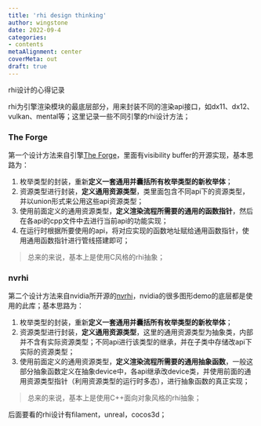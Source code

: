 ```yaml
---
title: 'rhi design thinking'
author: wingstone
date: 2022-09-4
categories:
- contents
metaAlignment: center
coverMeta: out
draft: true
---
```


rhi设计的心得记录

<!--more-->

rhi为引擎渲染模块的最底层部分，用来封装不同的渲染api接口，如dx11、dx12、vulkan、mental等；这里记录一些不同引擎的rhi设计方法；

### The Forge
第一个设计方法来自引擎[The Forge](https://github.com/ConfettiFX/The-Forge)，里面有visibility buffer的开源实现，基本思路为：

1. 枚举类型的封装，重新**定义一套通用并囊括所有枚举类型的新枚举体**；
2. 资源类型进行封装，**定义通用资源类型**，类里面包含不同api下的资源类型，并以union形式来公用这些api资源类型；
3. 使用前面定义的通用资源类型，**定义渲染流程所需要的通用的函数指针**，然后在各api的cpp文件中去进行当前api的功能实现；
4. 在运行时根据所要使用的api，将对应实现的函数地址赋给通用函数指针，使用通用函数指针进行管线搭建即可；

> 总来的来说，基本上是使用C风格的rhi抽象；

### nvrhi

第二个设计方法来自nvidia所开源的[nvrhi](https://github.com/NVIDIAGameWorks/nvrhi)，nvidia的很多图形demo的底层都是使用的此库；基本思路为：

1. 枚举类型的封装，重新**定义一套通用并囊括所有枚举类型的新枚举体**；
2. 资源类型进行封装，**定义通用资源类型**，这里的通用资源类型为抽象类，内部并不含有实际资源类型；不同api进行该类型的继承，并在子类中存储改api下实际的资源类型；
3. 使用前面定义的通用资源类型，**定义渲染流程所需要的通用抽象函数**，一般这部分抽象函数定义在抽象device中，各api继承改device类，并使用前面的通用资源类型指针（利用资源类型的运行时多态），进行抽象函数的真正实现；

> 总来的来说，基本上是使用C++面向对象风格的rhi抽象；

后面要看的rhi设计有filament，unreal，cocos3d；
